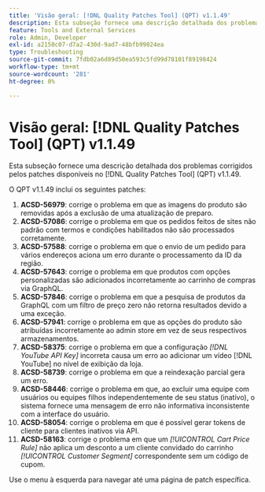 ```yaml
---
title: 'Visão geral: [!DNL Quality Patches Tool] (QPT) v1.1.49'
description: Esta subseção fornece uma descrição detalhada dos problemas corrigidos pelos patches disponíveis no  [!DNL Quality Patches Tool] (QPT) v1.1.49.
feature: Tools and External Services
role: Admin, Developer
exl-id: a2150c07-d7a2-430d-9ad7-48bfb99024ea
type: Troubleshooting
source-git-commit: 7fdb02a6d89d50ea593c5fd99d78101f89198424
workflow-type: tm+mt
source-wordcount: '281'
ht-degree: 0%

---
```


# Visão geral: [!DNL Quality Patches Tool] (QPT) v1.1.49

Esta subseção fornece uma descrição detalhada dos problemas corrigidos pelos patches disponíveis no [!DNL Quality Patches Tool] (QPT) v1.1.49.

O QPT v1.1.49 inclui os seguintes patches:

1. **ACSD-56979**: corrige o problema em que as imagens do produto são removidas após a exclusão de uma atualização de preparo.
1. **ACSD-57086**: corrige o problema em que os pedidos feitos de sites não padrão com termos e condições habilitados não são processados corretamente.
1. **ACSD-57588**: corrige o problema em que o envio de um pedido para vários endereços aciona um erro durante o processamento da ID da região.
1. **ACSD-57643**: corrige o problema em que produtos com opções personalizadas são adicionados incorretamente ao carrinho de compras via GraphQL.
1. **ACSD-57846**: corrige o problema em que a pesquisa de produtos da GraphQL com um filtro de preço zero não retorna resultados devido a uma exceção.
1. **ACSD-57941**: corrige o problema em que as opções do produto são atribuídas incorretamente ao admin store em vez de seus respectivos armazenamentos.
1. **ACSD-58375**: corrige o problema em que a configuração *[!DNL YouTube API Key]* incorreta causa um erro ao adicionar um vídeo [!DNL YouTube] no nível de exibição da loja.
1. **ACSD-58739**: corrige o problema em que a reindexação parcial gera um erro.
1. **ACSD-58446**: corrige o problema em que, ao excluir uma equipe com usuários ou equipes filhos independentemente de seu status (inativo), o sistema fornece uma mensagem de erro não informativa inconsistente com a interface do usuário.
1. **ACSD-58054**: corrige o problema em que é possível gerar tokens de cliente para clientes inativos via API.
1. **ACSD-58163**: corrige o problema em que um *[!UICONTROL Cart Price Rule]* não aplica um desconto a um cliente convidado do carrinho *[!UICONTROL Customer Segment]* correspondente sem um código de cupom.

Use o menu à esquerda para navegar até uma página de patch específica.
